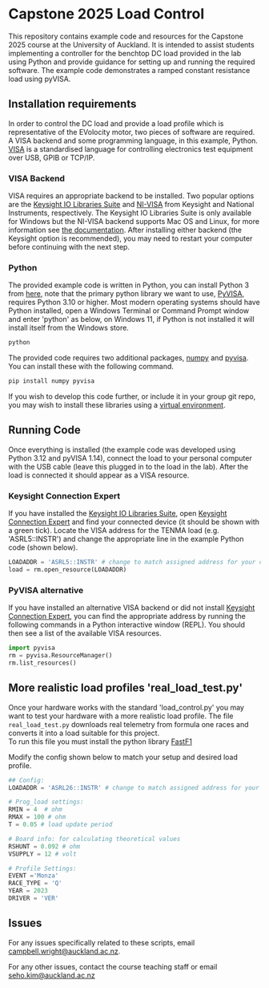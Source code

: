 # Capstone 2025 Load Control 

This repository contains example code and resources for the Capstone 2025 course at the University of Auckland.
It is intended to assist students implementing a controller for the benchtop DC load provided in the lab using Python and provide guidance for setting up and running the required software.
The example code demonstrates a ramped constant resistance load using pyVISA.

## Installation requirements 
In order to control the DC load and provide a load profile which is representative of the EVolocity motor, two pieces of software are required. 
A VISA backend and some programming language, in this example, Python. 
[VISA](https://www.wikiwand.com/en/articles/Virtual_instrument_software_architecture) is a standardised language for controlling electronics test equipment over USB, GPIB or TCP/IP. 

### VISA Backend
VISA requires an appropriate backend to be installed. 
Two popular options are the [Keysight IO Libraries Suite](https://www.keysight.com/us/en/lib/software-detail/computer-software/io-libraries-suite-downloads-2175637.html) and [NI-VISA](https://www.ni.com/en/support/downloads/drivers/download.ni-visa.html#558610) from Keysight and National Instruments, respectively.
The Keysight IO Libraries Suite is only available for Windows but the NI-VISA backend supports Mac OS and Linux, for more information see [the documentation](https://pyvisa.readthedocs.io/en/1.8/configuring.html).
After installing either backend (the Keysight option is recommended), you may need to restart your computer before continuing with the next step. 

### Python 
The provided example code is written in Python, you can install Python 3 from [here](https://www.python.org/downloads/), note that the primary python library we want to use, [PyVISA](https://pyvisa.readthedocs.io/en/latest/), requires Python 3.10 or higher.
Most modern operating systems should have Python installed, open a Windows Terminal or Command Prompt window and enter 'python' as below, on Windows 11, if Python is not installed it will install itself from the Windows store. 
```bash
python
```
The provided code requires two additional packages, [numpy](https://numpy.org/) and [pyvisa](https://pyvisa.readthedocs.io/en/latest/). 
You can install these with the following command.
```bash
pip install numpy pyvisa
```
If you wish to develop this code further, or include it in your group git repo, you may wish to install these libraries using a [virtual environment](https://docs.python.org/3/library/venv.html).

## Running Code 
Once everything is installed (the example code was developed using Python 3.12 and pyVISA 1.14), connect the load to your personal computer with the USB cable (leave this plugged in to the load in the lab). 
After the load is connected it should appear as a VISA resource. 

### Keysight Connection Expert
If you have installed the [Keysight IO Libraries Suite](https://www.keysight.com/us/en/lib/software-detail/computer-software/io-libraries-suite-downloads-2175637.html), open [Keysight Connection Expert](https://helpfiles.keysight.com/IO_Libraries_Suite/English/IOLS_2024_U1_Windows/IOLS/Content/AboutConnectionExpert.htm) and find your connected device (it should be shown with a green tick). 
Locate the VISA address for the TENMA load (e.g. 'ASRL5::INSTR') and change the appropriate line in the example Python code (shown below). 

```python
LOADADDR = 'ASRL5::INSTR' # change to match assigned address for your computer/load
load = rm.open_resource(LOADADDR)
```

### PyVISA alternative 
If you have installed an alternative VISA backend or did not install [Keysight Connection Expert](https://helpfiles.keysight.com/IO_Libraries_Suite/English/IOLS_2024_U1_Windows/IOLS/Content/AboutConnectionExpert.htm), you can find the appropriate address by running the following commands in a Python interactive window (REPL). 
You should then see a list of the available VISA resources. 

```python
import pyvisa
rm = pyvisa.ResourceManager()
rm.list_resources()
```


## More realistic load profiles 'real_load_test.py'

Once your hardware works with the standard 'load_control.py' you may want to test your hardware with a more realistic load profile. 
The file ```real_load_test.py``` downloads real telemetry from formula one races and converts it into a load suitable for this project.  
To run this file you must install the python library [FastF1](https://docs.fastf1.dev/index.html)

Modify the config shown below to match your setup and desired load profile.
```python
## Config:
LOADADDR = 'ASRL26::INSTR' # change to match assigned address for your computer/load - Takes form ASRL[COM port]::INSTR

# Prog_load settings:
RMIN = 4  # ohm
RMAX = 100 # ohm
T = 0.05 # load update period 

# Board info: for calculating theoretical values
RSHUNT = 0.092 # ohm
VSUPPLY = 12 # volt

# Profile Settings:
EVENT ='Monza'
RACE_TYPE = 'Q'
YEAR = 2023
DRIVER = 'VER'

```


## Issues 
For any issues specifically related to these scripts, email [campbell.wright@auckland.ac.nz](mailto:campbell.wright@auckland.ac.nz).

For any other issues, contact the course teaching staff or email [seho.kim@auckland.ac.nz](mailto:alexander.bailey@auckland.ac.nz)